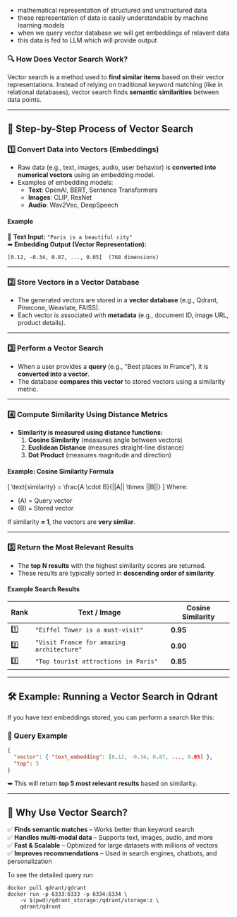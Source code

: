 * mathematical representation of structured and unstructured data
* these representation of data is easily understandable by machine learning models
* when we query vector database we will get embeddings of relavent data
* this data is fed to LLM which will provide output


### **🔍 How Does Vector Search Work?**  

Vector search is a method used to **find similar items** based on their vector representations. Instead of relying on traditional keyword matching (like in relational databases), vector search finds **semantic similarities** between data points.  

---

## **🧩 Step-by-Step Process of Vector Search**
### **1️⃣ Convert Data into Vectors (Embeddings)**
- Raw data (e.g., text, images, audio, user behavior) is **converted into numerical vectors** using an embedding model.
- Examples of embedding models:
  - **Text**: OpenAI, BERT, Sentence Transformers  
  - **Images**: CLIP, ResNet  
  - **Audio**: Wav2Vec, DeepSpeech  

#### **Example**
📜 **Text Input:** `"Paris is a beautiful city"`  
➡ **Embedding Output (Vector Representation):**  
```
[0.12, -0.34, 0.87, ..., 0.05]  (768 dimensions)
```

---

### **2️⃣ Store Vectors in a Vector Database**
- The generated vectors are stored in a **vector database** (e.g., Qdrant, Pinecone, Weaviate, FAISS).
- Each vector is associated with **metadata** (e.g., document ID, image URL, product details).

---

### **3️⃣ Perform a Vector Search**
- When a user provides a **query** (e.g., "Best places in France"), it is **converted into a vector**.
- The database **compares this vector** to stored vectors using a similarity metric.

---

### **4️⃣ Compute Similarity Using Distance Metrics**
- **Similarity is measured using distance functions:**
  1. **Cosine Similarity** (measures angle between vectors)  
  2. **Euclidean Distance** (measures straight-line distance)  
  3. **Dot Product** (measures magnitude and direction)

#### **Example: Cosine Similarity Formula**
\[
\text{similarity} = \frac{A \cdot B}{||A|| \times ||B||}
\]
Where:
- \(A\) = Query vector  
- \(B\) = Stored vector  

If similarity **≈ 1**, the vectors are **very similar**.  

---

### **5️⃣ Return the Most Relevant Results**
- The **top N results** with the highest similarity scores are returned.
- These results are typically sorted in **descending order of similarity**.

#### **Example Search Results**
| Rank | Text / Image | Cosine Similarity |
|------|-------------|------------------|
| 1️⃣  | `"Eiffel Tower is a must-visit"` | **0.95** |
| 2️⃣  | `"Visit France for amazing architecture"` | **0.90** |
| 3️⃣  | `"Top tourist attractions in Paris"` | **0.85** |

---

## **🛠 Example: Running a Vector Search in Qdrant**
If you have text embeddings stored, you can perform a search like this:

### **🔹 Query Example**
```json
{
  "vector": { "text_embedding": [0.12, -0.34, 0.87, ..., 0.05] },
  "top": 5
}
```
➡ This will return **top 5 most relevant results** based on similarity.

---

## **🚀 Why Use Vector Search?**
✅ **Finds semantic matches** – Works better than keyword search  
✅ **Handles multi-modal data** – Supports text, images, audio, and more  
✅ **Fast & Scalable** – Optimized for large datasets with millions of vectors  
✅ **Improves recommendations** – Used in search engines, chatbots, and personalization  

To see the detailed query run 
```
docker pull qdrant/qdrant
docker run -p 6333:6333 -p 6334:6334 \
    -v $(pwd)/qdrant_storage:/qdrant/storage:z \
    qdrant/qdrant
```
